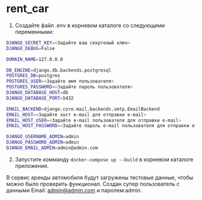 # rent_car

1. Создайте файл .env в корневом каталоге со следующими переменными:
```bash
DJANGO_SECRET_KEY=<Задайте ваш секртеный ключ>
DJANGO_DEBUG=False

DOMAIN_NAME=127.0.0.0

DB_ENGINE=django.db.backends.postgresql
POSTGRES_DB=postgres
POSTGRES_USER=<Задайте имя пользователя>
POSTGRES_PASSWORD=<Задайте пароль пользователя>
DJANGO_DATABASE_HOST=db
DJANGO_DATABASE_PORT=5432

EMAIL_BACKEND=django.core.mail.backends.smtp.EmailBackend
EMAIL_HOST=<Задайте хост e-mail для отправки e-mail>
EMAIL_HOST_USER=<Задайте e-mail пользователя для отправки e-mail>
EMAIL_HOST_PASSWORD=<Задайте пароль e-mail пользователя для отправки e-mail>

DJANGO_USERNAME_ADMIN=admin
DJANGO_PASSWORD_ADMIN=admin
DJANGO_EMAIL_ADMIN=admin@admin.com
```
2. Запустите комманду ```docker-compose up --build``` в корневом каталоге приложения.

В сервис аренды автомобиля будут загружены тестовые данные, 
чтобы можно было проверить функционал.
Создан супер пользователь с данными Email: admin@admin.com и паролем:admin.